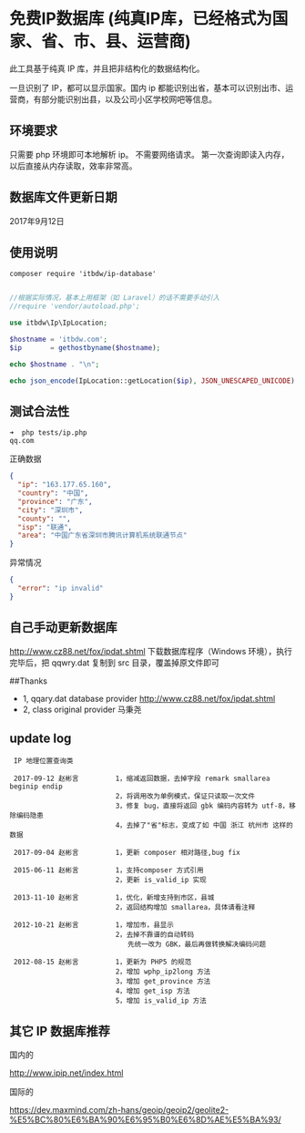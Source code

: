 # 免费IP数据库 (纯真IP库，已经格式为国家、省、市、县、运营商)

此工具基于纯真 IP 库，并且把非结构化的数据结构化。

一旦识别了 IP，都可以显示国家。国内 ip 都能识别出省，基本可以识别出市、运营商，有部分能识别出县，以及公司小区学校网吧等信息。

## 环境要求

只需要 php 环境即可本地解析 ip。
不需要网络请求。
第一次查询即读入内存，以后直接从内存读取，效率非常高。

## 数据库文件更新日期

2017年9月12日

## 使用说明

```
composer require 'itbdw/ip-database'
```

```php

//根据实际情况，基本上用框架（如 Laravel）的话不需要手动引入
//require 'vendor/autoload.php';

use itbdw\Ip\IpLocation;

$hostname = 'itbdw.com';
$ip       = gethostbyname($hostname);

echo $hostname . "\n";

echo json_encode(IpLocation::getLocation($ip), JSON_UNESCAPED_UNICODE) . "\n";
```

## 测试合法性

```
➜  php tests/ip.php
qq.com
```
正确数据
```json
{
  "ip": "163.177.65.160",
  "country": "中国",
  "province": "广东",
  "city": "深圳市",
  "county": "",
  "isp": "联通",
  "area": "中国广东省深圳市腾讯计算机系统联通节点"
}
```

异常情况
```json
{
  "error": "ip invalid"
}
```

## 自己手动更新数据库

http://www.cz88.net/fox/ipdat.shtml
下载数据库程序（Windows 环境），执行完毕后，把 qqwry.dat 复制到 src 目录，覆盖掉原文件即可



##Thanks
+ 1, qqary.dat database provider http://www.cz88.net/fox/ipdat.shtml
+ 2, class original provider 马秉尧


## update log
```
 IP 地理位置查询类
 
 2017-09-12 赵彬言         1，缩减返回数据，去掉字段 remark smallarea beginip endip
                          2，将调用改为单例模式，保证只读取一次文件
                          3，修复 bug，直接将返回 gbk 编码内容转为 utf-8，移除编码隐患
                          4，去掉了"省"标志，变成了如 中国 浙江 杭州市 这样的数据

 2017-09-04 赵彬言         1，更新 composer 相对路径,bug fix

 2015-06-11 赵彬言         1，支持composer 方式引用
                          2，更新 is_valid_ip 实现

 2013-11-10 赵彬言         1，优化，新增支持到市区，县城
                          2，返回结构增加 smallarea，具体请看注释

 2012-10-21 赵彬言         1，增加市，县显示
                          2，去掉不靠谱的自动转码
                             先统一改为 GBK，最后再做转换解决编码问题

 2012-08-15 赵彬言         1，更新为 PHP5 的规范
                          2，增加 wphp_ip2long 方法
                          3，增加 get_province 方法
                          4，增加 get_isp 方法
                          5，增加 is_valid_ip 方法

```

## 其它 IP 数据库推荐

国内的

http://www.ipip.net/index.html

国际的

https://dev.maxmind.com/zh-hans/geoip/geoip2/geolite2-%E5%BC%80%E6%BA%90%E6%95%B0%E6%8D%AE%E5%BA%93/


